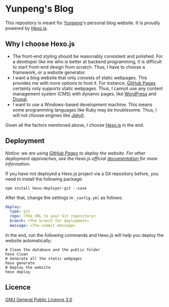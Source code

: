 # Yunpeng's Blog

This repository is meant for [Yunpeng](https://yunpengn.github.io/)'s personal blog website. It is proudly powered by [Hexo.js](https://hexo.io/).

## Why I choose Hexo.js

- The front-end styling should be reasonably consistent and polished. For a developer like me who is better at backend programming, it is difficult to start front-end design from scratch. Thus, I have to choose a framework, or a website generator.
- I want a blog website that only consists of static webpages. This provides me with more options to host it. For instance, [GitHub Pages](https://pages.github.com/) certainly only supports static webpages. Thus, I cannot use any content management system (CMS) with dynamic pages, like [WordPress](https://wordpress.org/) and [Drupal](https://www.drupal.org/).
- I want to use a Windows-based development machine. This means some programming languages like Ruby may be troublesome. Thus, I will not choose engines like [Jekyll](https://jekyllrb.com/).

Given all the factors mentioned above, I choose [Hexo.js](https://hexo.io/) in the end.

## Deployment

_Notice: we are using [GitHub Pages](https://pages.github.com/) to deploy the website. For other deployment approaches, see the Hexo.js official [documentation](https://hexo.io/docs/deployment.html) for more information._

If you have not deployed a Hexo.js project via a Git repository before, you need to install the following package:
```shell
npm install hexo-deployer-git --save
```

After that, change the settings in `_config.yml` as follows:
```yaml
deploy:
  type: git
  repo: <The URL to your Git repository>
  branch: <The branch for deployment>
  message: <The commit message>
```

In the end, run the following commands and Hexo.js will help you deploy the website automatically:
```shell
# Clean the database and the public folder
hexo clean
# Generate all the static webpages
hexo generate
# Deploy the website
hexo deploy
```

## Licence

[GNU General Public Licence 3.0](LICENSE)
